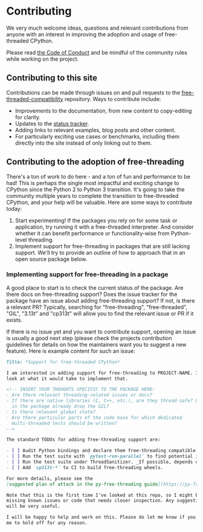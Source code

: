 # Contributing

We very much welcome ideas, questions and relevant contributions from anyone
with an interest in improving the adoption and usage of free-threaded CPython.

Please read [the Code of
Conduct](https://github.com/Quansight/.github/blob/master/CODE_OF_CONDUCT.md)
and be mindful of the community rules while working on the project.

## Contributing to this site

Contributions can be made through issues on and pull requests to the
[free-threaded-compatibility](https://github.com/Quansight-Labs/free-threaded-compatibility)
repository. Ways to contribute include:

- Improvements to the documentation, from new content to copy-editing for clarity.
- Updates to the [status tracker](https://py-free-threading.github.io/tracking/).
- Adding links to relevant examples, blog posts and other content.
- For particularly exciting use cases or benchmarks, including them directly
    into the site instead of only linking out to them.

## Contributing to the adoption of free-threading

There's a ton of work to do here - and a ton of fun and performance to be had!
This is perhaps the single most impactful and exciting change to CPython since
the Python 2 to Python 3 transition. It's going to take the community multiple
years to complete the transition to free-threaded CPython, and your help will
be valuable. Here are some ways to contribute today:

1. Start experimenting! If the packages you rely on for some task or application,
    try running it with a free-threaded interpreter. And consider whether it can
    benefit performance or functionality-wise from Python-level threading.
1. Implement support for free-threading in packages that are still lacking
    support. We'll try to provide an outline of how to approach that in an open
    source package below.

### Implementing support for free-threading in a package

A good place to start is to check the current status of the package. Are there
docs on free-threading support? Does the issue tracker for the package have an
issue about adding free-threading support? If not, is there a relevant PR?
Typically, searching for "free-threading", "free-threaded", "GIL", "3.13t" and
"cp313t" will allow you to find the relevant issue or PR if it exists.

If there is no issue yet and you want to contribute support, opening an issue
is usually a good next step (please check the projects contribution guidelines
for details on how the maintainers want you to suggest a new feature). Here
is example content for such an issue:

```markdown
Title: *Support for free-threaded CPython*

I am interested in adding support for free-threading to PROJECT-NAME. I had a
look at what it would take to implement that.

<!-- INSERT YOUR THOUGHTS SPECIFIC TO THE PACKAGE HERE:
- Are there relevant threading-related issues or docs?
- If there are native libraries (C, C++, etc.), are they thread-safe? Does code
  in the package already drop the GIL?
- Is there relevant global state?
- Are there particular parts of the code base for which dedicated
  multi-threaded tests should be written?
-->

The standard TODOs for adding free-threading support are:

- [ ] Audit Python bindings and declare them free-threading compatible (xref https://py-free-threading.github.io/porting/#updating-extension-modules).
- [ ] Run the test suite with `pytest-run-parallel` to find potential issues, and fix them.
- [ ] Run the test suite under ThreadSanitizer. _If possible, depends on how many dependencies there are and if they run under TSan._
- [ ] Add `cp313t-*` to CI to build free-threading wheels.

For more details, please see the
[suggested plan of attack in the py-free-threading guide](https://py-free-threading.github.io/porting/#suggested-plan-of-attack).

Note that this is the first time I've looked at this repo, so I might be
missing known issues or code that needs closer inspection. Any suggestions here
will be very useful.

I will be happy to help and work on this. Please do let me know if you'd prefer
me to hold off for any reason.
```
